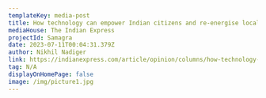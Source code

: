 ```yaml
---
templateKey: media-post
title: How technology can empower Indian citizens and re-energise local governance
mediaHouse: The Indian Express
projectId: Samagra
date: 2023-07-11T00:04:31.379Z
author: Nikhil Nadiger
link: https://indianexpress.com/article/opinion/columns/how-technology-can-empower-indian-citizens-and-re-energise-local-governance-8826294/
tag: N/A
displayOnHomePage: false
image: /img/picture1.jpg
---
```

